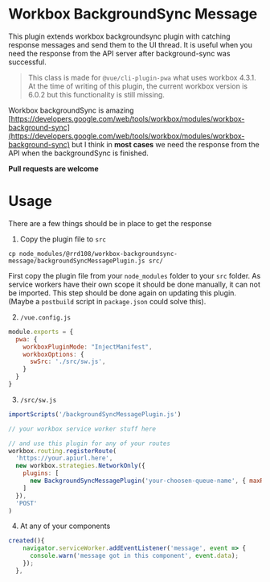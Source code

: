 # Workbox BackgroundSync Message

This plugin extends workbox backgroundsync plugin with catching response messages and send them to the UI thread. It is useful when you need the response from the API server after background-sync was successful.

> This class is made for `@vue/cli-plugin-pwa` what uses workbox 4.3.1. At the time of writing of this plugin, the current workbox version is 6.0.2 but this functionality is still missing.

Workbox backgroundSync is amazing [https://developers.google.com/web/tools/workbox/modules/workbox-background-sync](https://developers.google.com/web/tools/workbox/modules/workbox-background-sync) but I think in **most cases** we need the response from the API when the backgroundSync is finished.

**Pull requests are welcome**

# Usage

There are a few things should be in place to get the response

1. Copy the plugin file to `src`

````
cp node_modules/@rrd108/workbox-backgroundsync-message/backgroundSyncMessagePlugin.js src/
````

First copy the plugin file from your `node_modules` folder to your `src` folder. As service workers have their own scope it should be done manually, it can not be imported.
This step should be done again on updating this plugin.
(Maybe a `postbuild` script in `package.json` could solve this).

2. `/vue.config.js`

````js
module.exports = {
  pwa: {
    workboxPluginMode: "InjectManifest",
    workboxOptions: {
      swSrc: './src/sw.js',
    }
  }
}
````

3. `/src/sw.js`

````js
importScripts('/backgroundSyncMessagePlugin.js')

// your workbox service worker stuff here

// and use this plugin for any of your routes
workbox.routing.registerRoute(
  'https://your.apiurl.here',
  new workbox.strategies.NetworkOnly({
    plugins: [
      new BackgroundSyncMessagePlugin('your-choosen-queue-name', { maxRetentionTime: 1440 })
    ]
  }),
  'POST'
)
````

4. At any of your components

````js
created(){
    navigator.serviceWorker.addEventListener('message', event => {
      console.warn('message got in this component', event.data);
    });
  },
````
